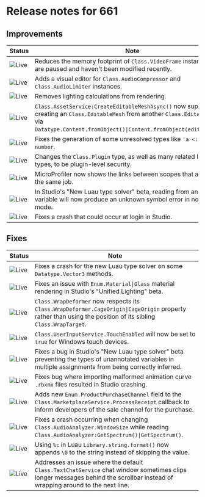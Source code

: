 # Release notes for 661

## Improvements

| Status | Note |
|--------|------|
| ![Live](https://img.shields.io/badge/Live-009E57?style=flat)  | Reduces the memory footprint of <code>Class.VideoFrame</code> instances which are paused and haven't been modified recently. |
| ![Live](https://img.shields.io/badge/Live-009E57?style=flat)  | Adds a visual editor for <code>Class.AudioCompressor</code> and <code>Class.AudioLimiter</code> instances. |
| ![Live](https://img.shields.io/badge/Live-009E57?style=flat)  | Removes lighting calculations from rendering. |
| ![Live](https://img.shields.io/badge/Live-009E57?style=flat)  | <code>Class.AssetService:CreateEditableMeshAsync()</code> now supports creating an <code>Class.EditableMesh</code> from another <code>Class.EditableMesh</code> via <code>Datatype.Content.fromObject()\|Content.fromObject(editableMesh)</code>. |
| ![Live](https://img.shields.io/badge/Live-009E57?style=flat)  | Fixes the generation of some unresolved types like <code>'a <: number</code>. |
| ![Live](https://img.shields.io/badge/Live-009E57?style=flat)  | Changes the <code>Class.Plugin</code> type, as well as many related Instance types, to be plugin-level security. |
| ![Live](https://img.shields.io/badge/Live-009E57?style=flat)  | MicroProfiler now shows the links between scopes that are part of the same job. |
| ![Live](https://img.shields.io/badge/Live-009E57?style=flat)  | In Studio's "New Luau type solver" beta, reading from an unknown variable will now produce an unknown symbol error in non-strict mode. |
| ![Live](https://img.shields.io/badge/Live-009E57?style=flat)  | Fixes a crash that could occur at login in Studio. |
## Fixes

| Status | Note |
|--------|------|
| ![Live](https://img.shields.io/badge/Live-009E57?style=flat)  | Fixes a crash for the new Luau type solver on some <code>Datatype.Vector3</code> methods. |
| ![Live](https://img.shields.io/badge/Live-009E57?style=flat)  | Fixes an issue with <code>Enum.Material\|Glass</code> material rendering in Studio's "Unified Lighting" beta. |
| ![Live](https://img.shields.io/badge/Live-009E57?style=flat)  | <code>Class.WrapDeformer</code> now respects its <code>Class.WrapDeformer.CageOrigin\|CageOrigin</code> property rather than using the position of its sibling <code>Class.WrapTarget</code>. |
| ![Live](https://img.shields.io/badge/Live-009E57?style=flat)  | <code>Class.UserInputService.TouchEnabled</code> will now be set to <code>true</code> for Windows touch devices. |
| ![Live](https://img.shields.io/badge/Live-009E57?style=flat)  | Fixes a bug in Studio's "New Luau type solver" beta preventing the types of unannotated variables in multiple assignments from being correctly inferred. |
| ![Live](https://img.shields.io/badge/Live-009E57?style=flat)  | Fixes bug where importing malformed animation curve <code>.rbxmx</code> files resulted in Studio crashing. |
| ![Live](https://img.shields.io/badge/Live-009E57?style=flat)  | Adds new <code>Enum.ProductPurchaseChannel</code> field to the <code>Class.MarketplaceService.ProcessReceipt</code> callback to inform developers of the sale channel for the purchase. |
| ![Live](https://img.shields.io/badge/Live-009E57?style=flat)  | Fixes a crash occurring when changing <code>Class.AudioAnalyzer.WindowSize</code> while reading <code>Class.AudioAnalyzer:GetSpectrum()\|GetSpectrum()</code>. |
| ![Live](https://img.shields.io/badge/Live-009E57?style=flat)  | Using <code>%c</code> in Luau <code>Library.string.format()</code> now appends <code>\0</code> to the string instead of skipping the value. |
| ![Live](https://img.shields.io/badge/Live-009E57?style=flat)  | Addresses an issue where the default <code>Class.TextChatService</code> chat window sometimes clips longer messages behind the scrollbar instead of wrapping around to the next line. |
